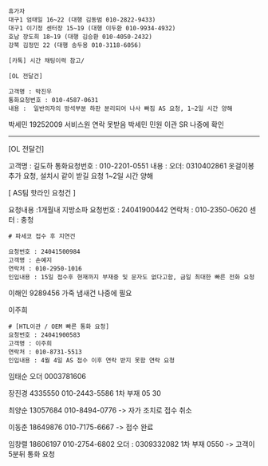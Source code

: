 ```
휴가자
대구1 엄태일 16~22 (대행 김동범 010-2822-9433)
대구1 이기정 센터장 15~19 (대행 이두환 010-9934-4932)
호남 장도희 18~19 (대행 김승환 010-4050-2432)
강북 김정민 22 (대행 송두용 010-3118-6056)
```

```
[카톡] 시간 채팅이력 참고/
```

```
[OL 전달건]

고객명 : 박진우
통화요청번호 : 010-4587-0631
내용 :  일반의자의 방석부분 하판 분리되어 나사 빠짐 AS 요청, 1~2일 시간 양해
```

박세민 19252009
서비스원 연락 못받음
박세민 민원 이관 SR 나중에 확인

---

[OL 전달건]

고객명 : 길도하
통화요청번호 : 010-2201-0551
내용 : 오더: 0310402861 옷걸이봉 추가 요청, 설치시 같이 받길 요청
1~2일 시간 양해


[ AS팀 핫라인 요청건 ]

요청내용 :1개월내 지방소파 
요청번호 : 24041900442
연락처 : 010-2350-0620
센터 : 충청

```
# 파세코 접수 후 지연건

요청번호 : 24041500984
고객명 : 손예지
연락처 : 010-2950-1016
인입내용 : 15일 접수후 현재까지 부재중 및 문자도 없다고함, 금일 최대한 빠른 전화 요청
```


이해인 9289456 가죽 냄새건 나중에 필요


이주희
```
# [HTL이관 / OEM 빠른 통화 요청] 
요청번호 : 24041900583
고객명 : 이주희
연락처 : 010-8731-5513
인입내용 : 4월 4일 AS 접수 이후 연락 받지 못함 연락 요청
```

임태순 오더 0003781606

장진경 4335550
010-2443-5586
1차 부재 05 30


최양순 13057684
010-8494-0776
-> 자가 조치로 접수 취소

이동춘 18649876
010-7175-6667
-> 접수 완료

임창렬 18606197
010-2754-6802
오더 : 0309332082
1차 부재 0550 -> 고객이 5분뒤 통화 요청